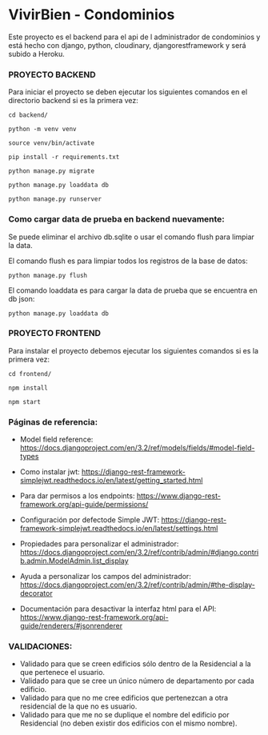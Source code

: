 # VivirBien - Condominios

Este proyecto es el backend para el api de l administrador de condominios y está hecho con django, python, cloudinary, djangorestframework y será subido a Heroku.

### PROYECTO BACKEND

Para iniciar el proyecto se deben ejecutar los siguientes comandos en el directorio backend si es la primera vez:

```
cd backend/

python -m venv venv

source venv/bin/activate

pip install -r requirements.txt

python manage.py migrate

python manage.py loaddata db

python manage.py runserver
```

### Como cargar data de prueba en backend nuevamente:

Se puede eliminar el archivo db.sqlite o usar el comando flush para limpiar la data.

El comando flush es para limpiar todos los registros de la base de datos:

```
python manage.py flush 
```

El comando loaddata es para cargar la data de prueba que se encuentra en db json:

```
python manage.py loaddata db 
```

### PROYECTO FRONTEND

Para instalar el proyecto debemos ejecutar los siguientes comandos si es la primera vez:

```
cd frontend/

npm install

npm start
```


### Páginas de referencia:

* Model field reference: https://docs.djangoproject.com/en/3.2/ref/models/fields/#model-field-types

* Como instalar jwt: https://django-rest-framework-simplejwt.readthedocs.io/en/latest/getting_started.html

* Para dar permisos a los endpoints: https://www.django-rest-framework.org/api-guide/permissions/

* Configuración por defectode Simple JWT: https://django-rest-framework-simplejwt.readthedocs.io/en/latest/settings.html

* Propiedades para personalizar el administrador: https://docs.djangoproject.com/en/3.2/ref/contrib/admin/#django.contrib.admin.ModelAdmin.list_display

* Ayuda a personalizar los campos del administrador: https://docs.djangoproject.com/en/3.2/ref/contrib/admin/#the-display-decorator

* Documentación para desactivar la interfaz html para el API: https://www.django-rest-framework.org/api-guide/renderers/#jsonrenderer 


### VALIDACIONES:

* Validado para que se creen edificios sólo dentro de la Residencial a la que pertenece el usuario.
* Validado para que se cree un único número de departamento por cada edificio.
* Validado para que no me cree edificios que pertenezcan a otra residencial de la que no es usuario.
* Validado para que me no se duplique el nombre del edificio por Residencial (no deben existir dos edificios con el mismo nombre).
